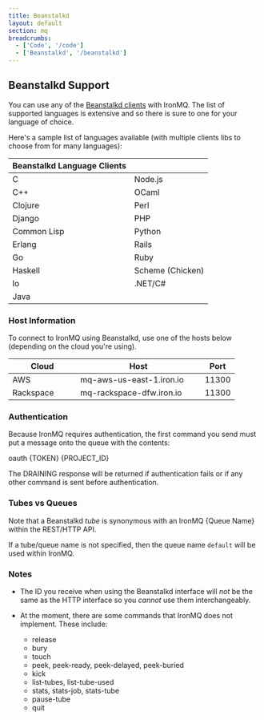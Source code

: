 ```yaml
---
title: Beanstalkd
layout: default
section: mq
breadcrumbs:
  - ['Code', '/code']
  - ['Beanstalkd', '/beanstalkd']
---
```


## Beanstalkd Support

You can use any of the [Beanstalkd clients](https://github.com/kr/beanstalkd/wiki/client-libraries) with IronMQ. The list of supported languages is extensive and so there is sure to one for your language of choice. 

Here's a sample list of languages available (with multiple clients libs to choose from for many languages):

<table class="reference">
  <thead>
    <tr><th>Beanstalkd Language Clients</th><th> </th></tr>
  </thead>
  <tbody>
    <tr><td>C</td><td>Node.js</td></tr>
    <tr><td>C++</td><td>OCaml</td></tr>
    <tr><td>Clojure</td><td>Perl</td></tr>
    <tr><td>Django</td><td>PHP</td></tr>
    <tr><td>Common Lisp</td><td>Python</td></tr>
    <tr><td>Erlang</td><td>Rails</td></tr>
    <tr><td>Go</td><td>Ruby</td></tr>
    <tr><td>Haskell</td><td>Scheme (Chicken)</td></tr>
    <tr><td>Io</td><td>.NET/C#</td></tr>
    <tr><td>Java</td></tr>
  </tbody>
</table>


### Host Information
To connect to IronMQ using Beanstalkd, use one of the hosts below (depending on the cloud you're using). 

<table class="reference">
  <thead>
    <tr><th style="width: 30%;">Cloud</th><th style="width: 55%;">Host</th><th style="width: 15%;">Port</th></tr>
  </thead>
  <tbody>
    <tr><td>AWS</td><td>mq-aws-us-east-1.iron.io</td><td>11300</td></tr>
    <tr><td>Rackspace</td><td>mq-rackspace-dfw.iron.io</td><td>11300</td></tr>
  </tbody>
</table>

### Authentication
Because IronMQ requires authentication, the first command you send must put a message onto the queue with the contents:

oauth <span class="variable token">{TOKEN}</span> <span class="variable project_id">{PROJECT_ID}</span>

The DRAINING response will be returned if authentication fails or if any other command is sent before authentication.

### Tubes vs Queues
Note that a Beanstalkd _tube_ is synonymous with an IronMQ <span class="queue_name variable">{Queue Name}</span> within the REST/HTTP API.

If a tube/queue name is not specified, then the queue name `default` will be used within IronMQ.

### Notes
* The ID you receive when using the Beanstalkd interface will *not* be the same as the HTTP interface so you *cannot* use them interchangeably.

* At the moment, there are some commands that IronMQ does not implement. These include:
  * release
  * bury
  * touch
  * peek, peek-ready, peek-delayed, peek-buried
  * kick
  * list-tubes, list-tube-used
  * stats, stats-job, stats-tube
  * pause-tube
  * quit
